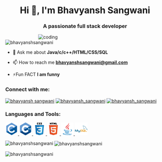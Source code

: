 <h1 align="center">Hi 👋, I'm Bhavyansh Sangwani</h1>
<h3 align="center">A passionate full stack developer </h3>
<img align="right" alt="coding" width="400" src="https://i.pinimg.com/originals/75/e7/ef/75e7ef7aa27009befb076509382b86b8.gif">

<p align="left"> <img src="https://komarev.com/ghpvc/?username=bhavyanshsangwani&label=Profile%20views&color=0e75b6&style=flat" alt="bhavyanshsangwani" /> </p>

- 💬 Ask me about **Java/c/c++/HTML/CSS/SQL**

- 📫 How to reach me **bhavyanshsangwani@gmail.com**

- ⚡Fun FACT **I am funny**

<h3 align="left">Connect with me:</h3>
<p align="left">
<a href="https://linkedin.com/in/bhavyansh sangwani" target="blank"><img align="center" src="https://raw.githubusercontent.com/rahuldkjain/github-profile-readme-generator/master/src/images/icons/Social/linked-in-alt.svg" alt="bhavyansh sangwani" height="30" width="40" /></a>
<a href="https://fb.com/bhavyansh_sangwani" target="blank"><img align="center" src="https://raw.githubusercontent.com/rahuldkjain/github-profile-readme-generator/master/src/images/icons/Social/facebook.svg" alt="bhavyansh_sangwani" height="30" width="40" /></a>
<a href="https://instagram.com/bhavyansh_sangwani" target="blank"><img align="center" src="https://raw.githubusercontent.com/rahuldkjain/github-profile-readme-generator/master/src/images/icons/Social/instagram.svg" alt="bhavyansh_sangwani" height="30" width="40" /></a>
</p>

<h3 align="left">Languages and Tools:</h3>
<p align="left"> <a href="https://www.cprogramming.com/" target="_blank" rel="noreferrer"> <img src="https://raw.githubusercontent.com/devicons/devicon/master/icons/c/c-original.svg" alt="c" width="40" height="40"/> </a> <a href="https://www.w3schools.com/cpp/" target="_blank" rel="noreferrer"> <img src="https://raw.githubusercontent.com/devicons/devicon/master/icons/cplusplus/cplusplus-original.svg" alt="cplusplus" width="40" height="40"/> </a> <a href="https://www.w3schools.com/css/" target="_blank" rel="noreferrer"> <img src="https://raw.githubusercontent.com/devicons/devicon/master/icons/css3/css3-original-wordmark.svg" alt="css3" width="40" height="40"/> </a> <a href="https://www.w3.org/html/" target="_blank" rel="noreferrer"> <img src="https://raw.githubusercontent.com/devicons/devicon/master/icons/html5/html5-original-wordmark.svg" alt="html5" width="40" height="40"/> </a> <a href="https://www.java.com" target="_blank" rel="noreferrer"> <img src="https://raw.githubusercontent.com/devicons/devicon/master/icons/java/java-original.svg" alt="java" width="40" height="40"/> </a> <a href="https://www.mysql.com/" target="_blank" rel="noreferrer"> <img src="https://raw.githubusercontent.com/devicons/devicon/master/icons/mysql/mysql-original-wordmark.svg" alt="mysql" width="40" height="40"/> </a> </p>

<p><img align="left" src="https://github-readme-stats.vercel.app/api/top-langs?username=bhavyanshsangwani&show_icons=true&locale=en&layout=compact" alt="bhavyanshsangwani" /></p>

<p>&nbsp;<img align="center" src="https://github-readme-stats.vercel.app/api?username=bhavyanshsangwani&show_icons=true&locale=en" alt="bhavyanshsangwani" /></p>

<p><img align="center" src="https://github-readme-streak-stats.herokuapp.com/?user=bhavyanshsangwani&" alt="bhavyanshsangwani" /></p>
